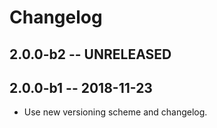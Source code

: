 # Changelog

## 2.0.0-b2 -- UNRELEASED

## 2.0.0-b1 -- 2018-11-23
- Use new versioning scheme and changelog.

